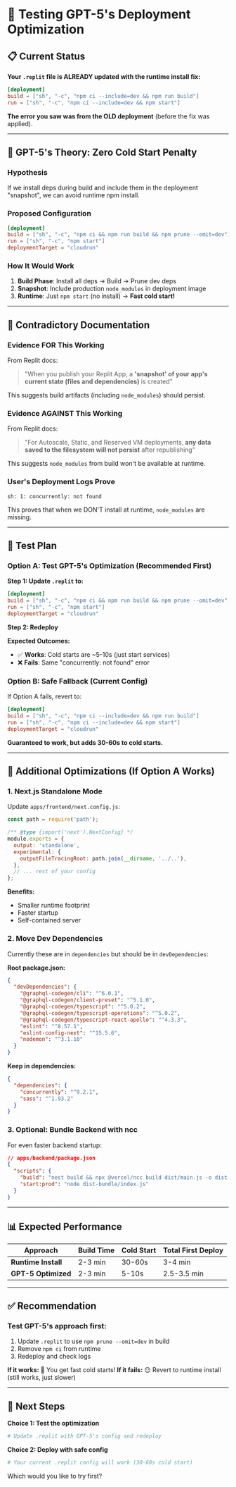 # 🚀 Testing GPT-5's Deployment Optimization

## 📋 Current Status

**Your `.replit` file is ALREADY updated with the runtime install fix:**
```toml
[deployment]
build = ["sh", "-c", "npm ci --include=dev && npm run build"]
run = ["sh", "-c", "npm ci --include=dev && npm start"]
```

**The error you saw was from the OLD deployment** (before the fix was applied).

---

## 🎯 GPT-5's Theory: Zero Cold Start Penalty

### **Hypothesis**
If we install deps during build and include them in the deployment "snapshot", we can avoid runtime npm install.

### **Proposed Configuration**
```toml
[deployment]
build = ["sh", "-c", "npm ci && npm run build && npm prune --omit=dev"]
run = ["sh", "-c", "npm start"]
deploymentTarget = "cloudrun"
```

### **How It Would Work**
1. **Build Phase**: Install all deps → Build → Prune dev deps
2. **Snapshot**: Include production `node_modules` in deployment image
3. **Runtime**: Just `npm start` (no install) → **Fast cold start!**

---

## 🤔 Contradictory Documentation

### **Evidence FOR This Working**
From Replit docs:
> "When you publish your Replit App, a **'snapshot' of your app's current state (files and dependencies)** is created"

This suggests build artifacts (including `node_modules`) should persist.

### **Evidence AGAINST This Working**
From Replit docs:
> "For Autoscale, Static, and Reserved VM deployments, **any data saved to the filesystem will not persist** after republishing"

This suggests `node_modules` from build won't be available at runtime.

### **User's Deployment Logs Prove**
```
sh: 1: concurrently: not found
```
This proves that when we DON'T install at runtime, `node_modules` are missing.

---

## 🧪 Test Plan

### **Option A: Test GPT-5's Optimization (Recommended First)**

**Step 1: Update `.replit` to:**
```toml
[deployment]
build = ["sh", "-c", "npm ci && npm run build && npm prune --omit=dev"]
run = ["sh", "-c", "npm start"]
deploymentTarget = "cloudrun"
```

**Step 2: Redeploy**

**Expected Outcomes:**
- ✅ **Works**: Cold starts are ~5-10s (just start services)
- ❌ **Fails**: Same "concurrently: not found" error

### **Option B: Safe Fallback (Current Config)**

If Option A fails, revert to:
```toml
[deployment]
build = ["sh", "-c", "npm ci --include=dev && npm run build"]
run = ["sh", "-c", "npm ci --include=dev && npm start"]
deploymentTarget = "cloudrun"
```

**Guaranteed to work, but adds 30-60s to cold starts.**

---

## 🎨 Additional Optimizations (If Option A Works)

### **1. Next.js Standalone Mode**

Update `apps/frontend/next.config.js`:
```javascript
const path = require('path');

/** @type {import('next').NextConfig} */
module.exports = {
  output: 'standalone',
  experimental: {
    outputFileTracingRoot: path.join(__dirname, '../..'),
  },
  // ... rest of your config
};
```

**Benefits:**
- Smaller runtime footprint
- Faster startup
- Self-contained server

### **2. Move Dev Dependencies**

Currently these are in `dependencies` but should be in `devDependencies`:

**Root package.json:**
```json
{
  "devDependencies": {
    "@graphql-codegen/cli": "^6.0.1",
    "@graphql-codegen/client-preset": "^5.1.0",
    "@graphql-codegen/typescript": "^5.0.2",
    "@graphql-codegen/typescript-operations": "^5.0.2",
    "@graphql-codegen/typescript-react-apollo": "^4.3.3",
    "eslint": "^8.57.1",
    "eslint-config-next": "^15.5.6",
    "nodemon": "^3.1.10"
  }
}
```

**Keep in dependencies:**
```json
{
  "dependencies": {
    "concurrently": "^9.2.1",
    "sass": "^1.93.2"
  }
}
```

### **3. Optional: Bundle Backend with ncc**

For even faster backend startup:
```json
// apps/backend/package.json
{
  "scripts": {
    "build": "nest build && npx @vercel/ncc build dist/main.js -o dist-bundle",
    "start:prod": "node dist-bundle/index.js"
  }
}
```

---

## 📊 Expected Performance

| Approach | Build Time | Cold Start | Total First Deploy |
|----------|-----------|------------|-------------------|
| **Runtime Install** | 2-3 min | 30-60s | 3-4 min |
| **GPT-5 Optimized** | 2-3 min | 5-10s | 2.5-3.5 min |

---

## ✅ Recommendation

### **Test GPT-5's approach first:**

1. Update `.replit` to use `npm prune --omit=dev` in build
2. Remove `npm ci` from runtime
3. Redeploy and check logs

**If it works:** 🎉 You get fast cold starts!
**If it fails:** 😔 Revert to runtime install (still works, just slower)

---

## 🎯 Next Steps

**Choice 1: Test the optimization**
```bash
# Update .replit with GPT-5's config and redeploy
```

**Choice 2: Deploy with safe config**
```bash
# Your current .replit config will work (30-60s cold start)
```

Which would you like to try first?
